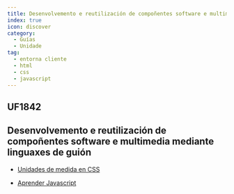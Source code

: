 ```yaml
---
title: Desenvolvemento e reutilización de compoñentes software e multimedia mediante linguaxes de guión.
index: true
icon: discover
category:
  - Guías
  - Unidade
tag:
  - entorna cliente
  - html
  - css
  - javascript
---
```


## UF1842
## Desenvolvemento e reutilización de compoñentes software e multimedia mediante linguaxes de guión 

- [Unidades de medida en CSS](Unidades-de-medida-CSS.md)

- [Aprender Javascript](https://learn.microsoft.com/en-us/shows/beginners-series-to-javascript/)